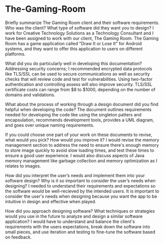 # The-Gaming-Room

Briefly summarize The Gaming Room client and their software requirements. Who was the client? What type of software did they want you to design?
I work for Creative Technology Solutions as a Technology Consultant and I have been assigned to work with our client, The Gaming Room. The Gaming Room has a game application called "Draw It or Lose It" for Android systems, and they want to offer this application to users on different platforms. 

What did you do particularly well in developing this documentation?
Addressing security concerns; I recommended encrypted data protocols like TLS/SSL can be used to secure communications as well as security checks that will review code and test for vulnerabilities. Using two-factor authentication and controlling assess will also improve security. TLS/SSL certificate costs can range from $8 to $1000, depending on the number of domains and validations.

What about the process of working through a design document did you find helpful when developing the code?
The document outlines requirements needed for developing the code like using the singleton patters and encapsulation, recommends development tools, provides a UML diagram, and goes over unique naming requirements. 

If you could choose one part of your work on these documents to revise, what would you pick? How would you improve it?
I would revise the memory management section to address the need to ensure there's enough memory to store image quickly to avoid slow loading times, and test these times to ensure a good user experience. I would also discuss aspects of Java memory management like garbage collection and memory optimization as I relates to images. 

How did you interpret the user’s needs and implement them into your software design? Why is it so important to consider the user’s needs when designing?
I needed to understand their requirements and expectations so the software would be well-recieved by the intended users. It is important to consider the user's needs when designing because you want the app to be intuitive in design and effective when played. 

How did you approach designing software? What techniques or strategies would you use in the future to analyze and design a similar software application?
I would have to understand and balance the client's requirements with the users expectations, break down the software into small pieces, and use iteration and testing to fine-tune the software based on feedback.

